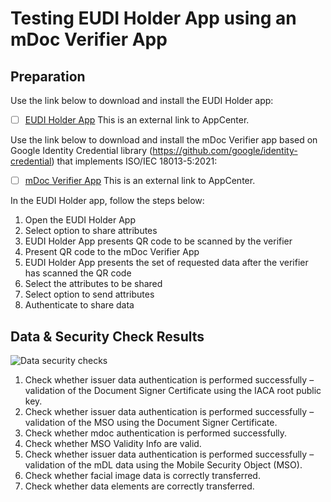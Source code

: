 # Testing EUDI Holder App using an mDoc Verifier App

## Preparation

Use the link below to download and install the EUDI Holder app:

- [ ] [EUDI Holder App](https://install.appcenter.ms/orgs/eu-digital-identity-wallet/apps/eudi-holder-iso-18013-5/distribution_groups/eudi%20holder%20(iso%2018013-5)%20public)
  This is an external link to AppCenter.

Use the link below to download and install the mDoc Verifier app based on Google Identity Credential library (https://github.com/google/identity-credential) that implements ISO/IEC 18013-5:2021:

- [ ] [mDoc Verifier App](https://install.appcenter.ms/orgs/eu-digital-identity-wallet/apps/mdoc-verifier-testing/distribution_groups/mdoc%20verifier%20(testing)%20public)
  This is an external link to AppCenter.

In the EUDI Holder app, follow the steps below:

1. Open the EUDI Holder App
2. Select option to share attributes
3. EUDI Holder App presents QR code to be scanned by the verifier
4. Present QR code to the mDoc Verifier App
5. EUDI Holder App presents the set of requested data after the verifier has scanned the QR code
6. Select the attributes to be shared
7. Select option to send attributes
8. Authenticate to share data

## Data & Security Check Results

![Data security checks](https://static.eudiw.dev/content/eu-digital-identity-wallet/eudi-lib-android-iso18013-holder/eudi_lib_android_iso180813_data_security_checks.png)

1. Check whether issuer data authentication is performed successfully – validation of the Document
   Signer Certificate using the IACA root public key.
2. Check whether issuer data authentication is performed successfully – validation of the MSO using
   the Document Signer Certificate.
3. Check whether mdoc authentication is performed successfully.
4. Check whether MSO Validity Info are valid.
5. Check whether issuer data authentication is performed successfully – validation of the mDL data
   using the Mobile Security Object (MSO).
6. Check whether facial image data is correctly transferred.
7. Check whether data elements are correctly transferred.